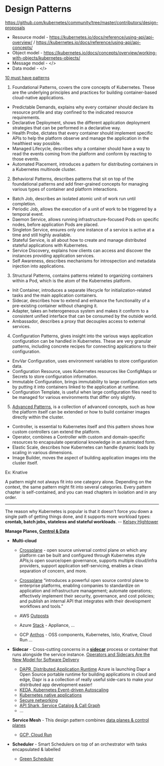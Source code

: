 # Design Patterns

https://github.com/kubernetes/community/tree/master/contributors/design-proposals
* Resource model - https://kubernetes.io/docs/reference/using-api/api-overview/ / https://kubernetes.io/docs/reference/using-api/api-concepts/
* Object model - https://kubernetes.io/docs/concepts/overview/working-with-objects/kubernetes-objects/
* Message model - </>
* Data model - </>

[10 must have patterns](https://developers.redhat.com/blog/2020/05/11/top-10-must-know-kubernetes-design-patterns/2901820597/) 

1. Foundational Patterns, covers the core concepts of Kubernetes. These are the underlying principles and practices for building container-based cloud-native applications.
* Predictable Demands, explains why every container should declare its resource profile and stay confined to the indicated resource requirements.
* Declarative Deployment, shows the different application deployment strategies that can be performed in a declarative way.
* Health Probe, dictates that every container should implement specific APIs to help the platform observe and manage the application in the healthiest way possible.
* Managed Lifecycle, describes why a container should have a way to read the events coming from the platform and conform by reacting to those events.
* Automated Placement, introduces a pattern for distributing containers in a Kubernetes multinode cluster.
2. Behavioral Patterns, describes patterns that sit on top of the foundational patterns and add finer-grained concepts for managing various types of container and platform interactions.
* Batch Job, describes an isolated atomic unit of work run until completion.
* Periodic Job, allows the execution of a unit of work to be triggered by a temporal event.
* Daemon Service, allows running infrastructure-focused Pods on specific nodes, before application Pods are placed.
* Singleton Service, ensures only one instance of a service is active at a time and still highly available.
* Stateful Service, is all about how to create and manage distributed stateful applications with Kubernetes.
* Service Discovery, explains how clients can access and discover the instances providing application services.
* Self Awareness, describes mechanisms for introspection and metadata injection into applications.
3. Structural Patterns, contains patterns related to organizing containers within a Pod, which is the atom of the Kubernetes platform.
* Init Container, introduces a separate lifecycle for initialization-related tasks and the main application containers.
* Sidecar, describes how to extend and enhance the functionality of a pre-existing container without changing it.
* Adapter, takes an heterogeneous system and makes it conform to a consistent unified interface that can be consumed by the outside world.
* Ambassador, describes a proxy that decouples access to external services.
4. Configuration Patterns, gives insight into the various ways application configuration can be handled in Kubernetes. These are very granular patterns, including concrete recipes for connecting applications to their configuration.
* EnvVar Configuration, uses environment variables to store configuration data.
* Configuration Resource, uses Kubernetes resources like ConfigMaps or Secrets to store configuration information.
* Immutable Configuration, brings immutability to large configuration sets by putting it into containers linked to the application at runtime.
* Configuration Template, is useful when large configuration files need to be managed for various environments that differ only slightly.
5. [Advanced Patterns](https://kubernetes.io/docs/concepts/extend-kubernetes/extend-cluster/), is a collection of advanced concepts, such as how the platform itself can be extended or how to build container images directly within the cluster.

* Controller, is essential to Kubernetes itself and this pattern shows how custom controllers can extend the platform.
* Operator, combines a Controller with custom and domain-specific resources to encapsulate operational knowledge in an automated form.
* Elastic Scale, describes how Kubernetes can handle dynamic loads by scaling in various dimensions.
* Image Builder, moves the aspect of building application images into the cluster itself.

Ex: Knative

A pattern might not always fit into one category alone. Depending on the context, the same pattern might fit into several categories. Every pattern chapter is self-contained, and you can read chapters in isolation and in any order.

---

The reason why Kubernetes is popular is that it doesn't force you down a single path of getting things done, and it supports more workload types: **crontab, batch jobs, stateless and stateful workloads**. -- [Kelsey Hightower](https://www.infoq.com/podcasts/kubernetes-event-driven-architecture/)

**Manage Planes, [Control & Data](http://brooker.co.za/blog/2019/03/17/control.html)**

* **Multi-cloud**
  * [Crossplane](https://crossplane.io) - open source universal control plane on which any platform can be built and configured through Kubernetes style APIs;is open source/open governance, supports multiple cloud/infra providers, support application self-servicing, enables a clean separation of concern, and more.
  
  * [Crossplane](https://github.com/crossplane/crossplane) “introduces a powerful open source control plane to enterprise platforms, enabling companies to standardize on application and infrastructure management; automate operations; effectively implement their security, governance, and cost policies; and publish an internal API that integrates with their development workflows and tools.”

  * AWS [Outposts](https://aws.amazon.com/outposts/)
  * Azure [Stack](https://azure.microsoft.com/en-us/overview/azure-stack/) - Appliance, ...
  * GCP [Anthos](https://inthecloud.withgoogle.com/content-anthos/dl-cd.html) - OSS components, Kubernetes, Istio, Knative, Cloud Run ...

* **Sidecar** - Cross-cutting concerns in a [**sidecar**](https://microservices.io/patterns/deployment/sidecar.html) process or container that runs alongside the service instance. [Operators and Sidecars Are the New Model for Software Delivery](https://thenewstack.io/operators-and-sidecars-are-the-new-model-for-software-delivery/)
  
  * [DAPR, Distributed Application Runtime](https://dapr.io/)
Azure is launching Dapr a Open Source portable runtime for building applications in cloud and edge, Dapr is a a collection of really useful side-cars to make your distributed app development easier!
  * [KEDA, Kubernetes Event-driven Autoscaling](https://keda.sh)
  * [Kubernetes native applications](https://operatorhub.io)
  * [Secure networking](https://www.projectcalico.org)
  * [API Shark, Service Catalog & Call Graph](https://www.cloudvector.com/api-shark/)
  * ...
  
* **Service Mesh** - This design pattern combines [data planes & control planes](https://blog.envoyproxy.io/service-mesh-data-plane-vs-control-plane-2774e720f7fc)
  * [GCP, Cloud Run](https://cloud.google.com/run/)
  
* **Scheduler** - Smart Schedulers on top of an orchestrator with tasks encapsulated & labelled
  * [Green Scheduler](https://blog.google/inside-google/infrastructure/data-centers-work-harder-sun-shines-wind-blows/)
